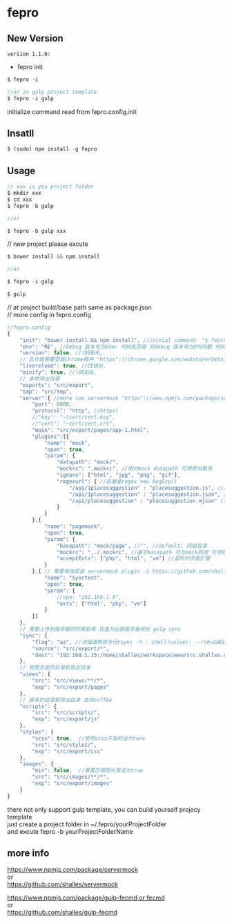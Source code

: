 # fepro

## New Version

`version 1.1.6:` <br>
+ fepro init

```js
$ fepro -i

//or in gulp project template
$ fepro -i gulp
```
initialize command read from fepro.config.init


## Insatll

```js
$ (sudo) npm install -g fepro
```

## Usage

```js
// xxx is you project folder
$ mkdir xxx
$ cd xxx
$ fepro -b gulp

//or 

$ fepro -b gulp xxx 
```

// new project please excute 

```js
$ bower install && npm install 

//or

$ fepro -i gulp

$ gulp
```

// at project build/base path same as package.json <br>
// more config in fepro.config

```js
//fepro.config
{
    "init": "bower install && npm install", //ininial command  "$ fepro -i"
    "env": "RE", //Debug 版本号为@dev 代码无压缩 非Debug 版本号为@时间戳 代码压缩
    "version": false, //!DEBUG,
    // 此功能需要安装chrome插件 "https"://chrome.google.com/webstore/detail/livereload/jnihajbhpnppcggbcgedagnkighmdlei
    "livereload": true, //DEBUG,
    "minify": true, //!DEBUG,
    // 本地导出目录
    "exports": "src/export",
    "tmp": "src/tmp",
    "server":{ //more see servermock "https"://www.npmjs.com/package/servermock or "https"://github.com/shalles/servermock
        "port": 8080,
        "protocol": "http", //https\
        //"key": "~/cert/cert.key",
        //"cert": "~cert/cert.crt",
        "main": "src/export/pages/app-1.html",
        "plugins":[{
            "name": "mock",
            "open": true,
            "param": {
                "datapath": "mock/",
                "mockrc": ".mockrc", //相对mock datapath 可用绝对路径 
                "ignore": ["html", "jpg", "png", "gif"],
                "regexurl": { //前面是regex new RegExp() 
                    "/api/1placesuggestion" : "placesuggestion.js", //走js 遵循cmd 
                    "/api/1placesuggestion" : "placesuggestion.json", // 
                    "/api/placesuggestion" : "placesuggestion.mjson" // 
                }
            }
        },{
            "name": "pagemock",
            "open": true,
            "param": {
                "basepath": "mock/page", //"", //default: 同级目录 
                "mockrc": "../.mockrc", //基于basepath 可与mock同用 可用绝对路径 
                "acceptExts": ["php", "html", "vm"] //监听的页面扩展 
            }
        },{ // 需要单独安装 servermock plugin -i https://github.com/shalles/synctest.git
            "name": "synctest",
            "open": true,
            "param": {
                //vpn: "192.168.1.6", 
                "exts": ["html", "php", "vm"]
            }
        }]
    },
    // 需要上传到服务器的时候启用 且值为远程服务器地址 gulp sync
    "sync": {
        "flag": "az", //详细请再命令行rsync -h : shell(value): --rsh=SHELL; delete(): --delete;  progress(): --progress;  archive(): -a;  compress(): -z;  recursive(): -r;  update(): -u;  quiet(): -q;  dirs(): -d;  links(): -l;  dry(): -n;          
        "source": "src/export/*",
        "dest": "192.168.1.15:/home/shalles/workspace/www/src.shalles.org"
    },
    // 视图页面的目录和导出目录
    "views": {
        "src": "src/views/**/*",
        "exp": "src/export/pages"
    },
    // 脚本的目录和导出目录 支持coffee
    "scripts": {
        "src": "src/scripts/",
        "exp": "src/export/js"
    },
    "styles": {
        "scss": true,  //使用scss开发时设为ture
        "src": "src/styles/",
        "exp": "src/export/css"
    },
    "images": {
        "min": false,  //需要压缩图片是设为true
        "src": "src/images/**/*",
        "exp": "src/export/images"
    }
}
```


there not only support gulp template, you can build yourself projecy template <br>
just create a project folder in ~/.fepro/yourProjectFolder <br>
and excute fepro -b yourProjectFolderName

## more info

[ https://www.npmjs.com/package/servermock ](https://www.npmjs.com/package/servermock) <br>
or <br>
[ https://github.com/shalles/servermock ](https://github.com/shalles/servermock)

[ https://www.npmjs.com/package/gulp-fecmd or fecmd ](https://www.npmjs.com/package/gulp-fecmd) <br>
or <br>
[ https://github.com/shalles/gulp-fecmd ](https://github.com/shalles/gulp-fecmd) 